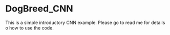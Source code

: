 # DogBreed_CNN
This is a simple introductory CNN example. Please go to read me for details o how to use the code.
